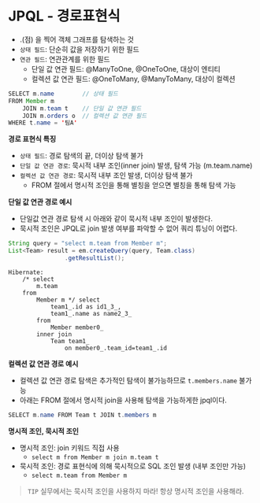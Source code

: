 # JPQL - 경로표현식
* .(점) 을 찍어 객체 그래프를 탐색하는 것
* `상태 필드`: 단순히 값을 저장하기 위한 필드
* `연관 필드`: 연관관계를 위한 필드
  * 단일 값 연관 필드: @ManyToOne, @OneToOne, 대상이 엔티티
  * 컬렉션 값 연관 필드: @OneToMany, @ManyToMany, 대상이 컬렉션 
```java
SELECT m.name        // 상태 필드
FROM Member m
    JOIN m.team t    // 단일 값 연관 필드
    JOIN m.orders o  // 컬렉션 값 연관 필드
WHERE t.name = '팀A'
```

**경로 표현식 특징**
* `상태 필드`: 경로 탐색의 끝, 더이상 탐색 불가
* `단일 값 연관 경로`: 묵시적 내부 조인(inner join) 발생, 탐색 가능 (m.team.name)
* `컬렉션 값 연관 경로`: 묵시적 내부 조인 발생, 더이상 탐색 불가
  * FROM 절에서 명시적 조인을 통해 별칭을 얻으면 별칭을 통해 탐색 가능

**단일 값 연관 경로 예시**
* 단일값 연관 경로 탐색 시 아래와 같이 묵시적 내부 조인이 발생한다.
* 묵시적 조인은 JPQL로 join 발생 여부를 파악할 수 없어 쿼리 튜닝이 어렵다.
```java
String query = "select m.team from Member m";
List<Team> result = em.createQuery(query, Team.class)
                .getResultList();
```
```
Hibernate: 
    /* select
        m.team 
    from
        Member m */ select
            team1_.id as id1_3_,
            team1_.name as name2_3_ 
        from
            Member member0_ 
        inner join
            Team team1_ 
                on member0_.team_id=team1_.id
```

**컬렉션 값 연관 경로 예시**
* 컬렉션 값 연관 경로 탐색은 추가적인 탐색이 불가능하므로  `t.members.name` 불가능
* 아래는 FROM 절에서 명시적 join을 사용해 탐색을 가능하게한 jpql이다.
```java
SELECT m.name FROM Team t JOIN t.members m
```

**명시적 조인, 묵시적 조인**
* 명시적 조인: join 키워드 직접 사용
  * `select m from Member m join m.team t`
* 묵시적 조인: 경로 표현식에 의해 묵시적으로 SQL 조인 발생 (내부 조인만 가능)
  * `select m.team from Member m`  

> `TIP` 실무에서는 묵시적 조인을 사용하지 마라! 항상 명시적 조인을 사용해라.
